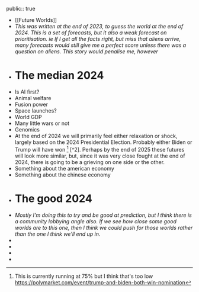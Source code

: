 public:: true

- [[Future Worlds]]
- *This was written at the end of 2023, to guess the world at the end of 2024. This is a set of forecasts, but it also a weak forecast on prioritisation. ie If I get all the facts right, but miss that aliens arrive, many forecasts would still give me a perfect score unless there was a question on aliens. This story would penalise me, however*
- # The median 2024
- Is AI first?
- Animal welfare
- Fusion power
- Space launches?
- World GDP
- Many little wars or not
- Genomics
- At the end of 2024 we will primarily feel either relaxation or shock, largely based on the 2024 Presidential Election. Probably either Biden or Trump will have won [^1] [^2]. Perhaps by the end of 2025 these futures will look more similar, but, since it was very close fought at the end of 2024, there is going to be a grieving on one side or the other.
- Something about the american economy
- Something about the chinese economy
- # The good 2024
- *Mostly I'm doing this to try and be good at prediction, but I think there is a community lobbying angle also. If we see how close some good worlds are to this one, then I think we could push for those worlds rather than the one I think we'll end up in.*
-
- [^1]: This is currently running at 75% but I think that's too low https://polymarket.com/event/trump-and-biden-both-win-nomination
-
-